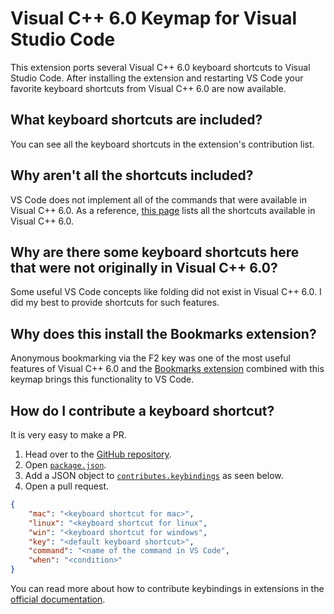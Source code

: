 # Visual C++ 6.0 Keymap for Visual Studio Code

This extension ports several Visual C++ 6.0 keyboard shortcuts to Visual Studio Code. After installing the extension and restarting VS Code your favorite keyboard shortcuts from Visual C++ 6.0 are now available.

## What keyboard shortcuts are included?

You can see all the keyboard shortcuts in the extension's contribution list.

## Why aren't all the shortcuts included?

VS Code does not implement all of the commands that were available in Visual C++ 6.0. As a reference, <a href="https://msdn.microsoft.com/en-us/library/58feksch(v=vs.100).aspx">this page</a> lists all the shortcuts available in Visual C++ 6.0.

## Why are there some keyboard shortcuts here that were not originally in Visual C++ 6.0?

Some useful VS Code concepts like folding did not exist in Visual C++ 6.0. I did my best to provide shortcuts for such features.

## Why does this install the Bookmarks extension?

Anonymous bookmarking via the F2 key was one of the most useful features of Visual C++ 6.0 and the [Bookmarks extension](https://marketplace.visualstudio.com/items?itemName=alefragnani.Bookmarks) combined with this keymap brings this functionality to VS Code.

## How do I contribute a keyboard shortcut?

It is very easy to make a PR.

1. Head over to the [GitHub repository](https://github.com/sambhare/vscode-vc6-keybindings).
2. Open [`package.json`](https://github.com/sambhare/vscode-vc6-keybindings/blob/master/package.json).
3. Add a JSON object to [`contributes.keybindings`](https://github.com/sambhare/vscode-vc6-keybindingss/blob/master/package.json#L26) as seen below.
4. Open a pull request.

```json
{
    "mac": "<keyboard shortcut for mac>",
    "linux": "<keyboard shortcut for linux",
    "win": "<keyboard shortcut for windows",
    "key": "<default keyboard shortcut>",
    "command": "<name of the command in VS Code",
    "when": "<condition>"
}
```

You can read more about how to contribute keybindings in extensions in the [official documentation](http://code.visualstudio.com/docs/extensionAPI/extension-points#_contributeskeybindings).
